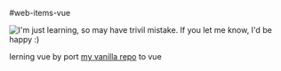 #web-items-vue

<img title="I'm just learning, so may have trivil mistake. If you let me know, I'd be happy :)"
       alt="I'm just learning, so may have trivil mistake. If you let me know, I'd be happy :)"
       src="https://img.shields.io/badge/learning-beginner-green.svg">


lerning vue by port [my vanilla repo](https://github.com/cuteapple/web-items) to vue 